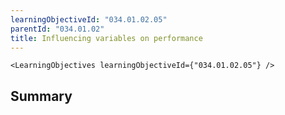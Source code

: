 ```yaml
---
learningObjectiveId: "034.01.02.05"
parentId: "034.01.02"
title: Influencing variables on performance
---
```


```tsx eval
<LearningObjectives learningObjectiveId={"034.01.02.05"} />
```

## Summary
